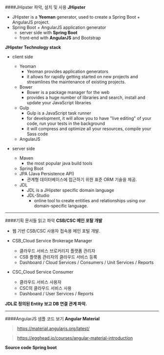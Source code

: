 ####JHipster 파악, 설치 및 사용
__JHipster__
- JHipster is a __Yeoman__ generator, used to create a Spring Boot + AngularJS project.
- Spring Boot + AngularJS application generator
	- server side with __Spring Boot__
	- front-end with __AngularJS__ and Bootstrap

__JHipster Technology stack__
- client side
	- Yeoman
		- Yeoman provides application generators
		- it allows for rapidly getting started on new projects and streamlines the maintenance of existing projects.
	- Bower
		- Bower is a package manager for the web
		- provides a huge number of libraries and search, install and update your JavaScript libraries
	- Gulp
		- Gulp is a JavaScript task runner
		- for development, it will allow you to have "live editing" of your code, run your tests in the background
		- it will compress and optimize all your resources, compile your Sass code
	- AngularJS

- server side
	- Maven
		- the most popular java build tools
	- Spring Boot
	- JPA (Java Persistence API)
		- 관계형 데이터베이스에 접근하기 위한 표준 ORM 기술을 제공.
	- JDL
		- JDL is a JHipster specific domain language 
		- JDL-Studio
			- online tool to create entities and relationships using our domain-specific language.

---
####기획 문서들 읽고 파악
__CSB/CSC 메인 포탈 개발__

- 웹 기반 CSB/CSC 사용자 접속용 메인 포털 개발.

- CSB_Cloud Service Brokerage Manager
	- 클라우드 서비스 브로커리지 플랫폼 관리자
	- CSB 플랫폼 관리자의 클라우드 서비스 등록
	- Dashboard / Cloud Services / Consumers / Unit Services / Reports

- CSC_Cloud Service Consumer
	- 클라우드 서비스 사용자
	- CSC의 클라우드 서비스 사용
	- Dashboard / User Services / Reports


__JDL로 정의된 Entity 보고 DB 연결 관계 파악.__

---
####AngularJS 샘플 코드 보기
__Angular Material__

> https://material.angularjs.org/latest/

> https://egghead.io/courses/angular-material-introduction

__Source code__
__Spring boot__